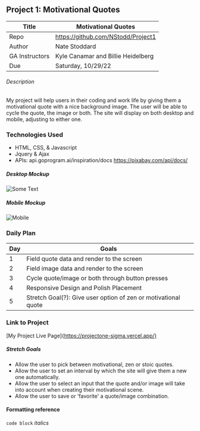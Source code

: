 ## Project 1: Motivational Quotes

|Title|Motivational Quotes|
|-|-|
|Repo|https://github.com/NStodd/Project1|
|Author|Nate Stoddard|
|GA Instructors|Kyle Canamar and Billie Heidelberg|
|Due|Saturday, 10/29/22|


###### Description
My project will help users in their coding and work life by giving them a motivational quote with a nice background image.
The user will be able to cycle the quote, the image or both.
The site will display on both desktop and mobile, adjusting to either one.


### Technologies Used
- HTML, CSS, & Javascript
- Jquery & Ajax
- APIs: api.goprogram.ai/inspiration/docs
        https://pixabay.com/api/docs/


##### Desktop Mockup
![Some Text](https://i.imgur.com/Y5qpQVw.jpg>)

##### Mobile Mockup
![Mobile](https://imgur.com/y6kfv5L.jpg)


### Daily Plan
| Day | Goals |
|-----|------|
|1|Field quote data and render to the screen|
|2|Field image data and render to the screen|
|3|Cycle quote/image or both through button presses|
|4|Responsive Design and Polish Placement|
|5|Stretch Goal(?): Give user option of zen or motivational quote|


### Link to Project
[My Project Live Page]{https://projectone-sigma.vercel.app/}


##### Stretch Goals
- Allow the user to pick between motivational, zen or stoic quotes.
- Allow the user to set an interval by which the site will give them a new one automatically.
- Allow the user to select an input that the quote and/or image will take into account when creating their motivational scene.
- Allow the user to save or 'favorite' a quote/image combination.


#### Formatting reference
```code block```
_italics_